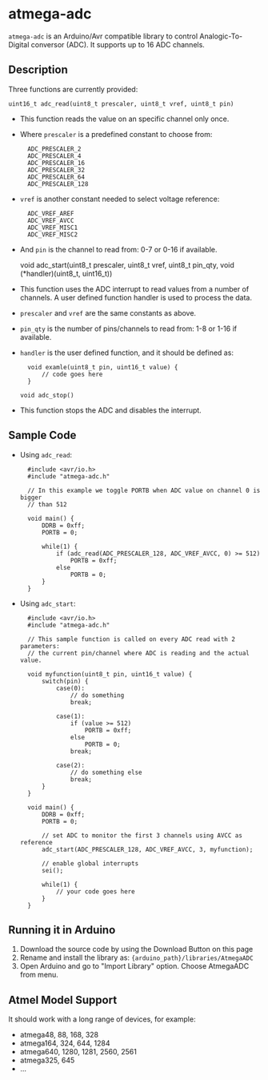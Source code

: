 # atmega-adc

`atmega-adc` is an Arduino/Avr compatible library to control Analogic-To-Digital conversor (ADC). It
supports up to 16 ADC channels.

## Description

Three functions are currently provided:

	uint16_t adc_read(uint8_t prescaler, uint8_t vref, uint8_t pin)
	
- This function reads the value on an specific channel only once.
	
- Where `prescaler` is a predefined constant to choose from:

		ADC_PRESCALER_2
		ADC_PRESCALER_4
		ADC_PRESCALER_16
		ADC_PRESCALER_32
		ADC_PRESCALER_64
		ADC_PRESCALER_128

- `vref` is another constant needed to select voltage reference:
	
		ADC_VREF_AREF
		ADC_VREF_AVCC
		ADC_VREF_MISC1
		ADC_VREF_MISC2
	
- And `pin` is the channel to read from: 0-7 or 0-16 if available.
	
	
	void adc_start(uint8_t prescaler, uint8_t vref, uint8_t pin_qty, void (*handler)(uint8_t, uint16_t))
	
- This function uses the ADC interrupt to read values from a number of channels. A user defined
function handler is used to process the data.
	
- `prescaler` and `vref` are the same constants as above.
	
- `pin_qty` is the number of pins/channels to read from: 1-8 or 1-16 if available.
	
- `handler` is the user defined function, and it should be defined as:
	
		void examle(uint8_t pin, uint16_t value) {
			// code goes here
		}


	`void adc_stop()`

- This function stops the ADC and disables the interrupt.

## Sample Code

- Using `adc_read`:

		#include <avr/io.h>
		#include "atmega-adc.h"

		// In this example we toggle PORTB when ADC value on channel 0 is bigger
		// than 512

		void main() {
			DDRB = 0xff;
			PORTB = 0;
			
			while(1) {
				if (adc_read(ADC_PRESCALER_128, ADC_VREF_AVCC, 0) >= 512)
					PORTB = 0xff;
				else
					PORTB = 0;
			}
		}

- Using `adc_start`:

		#include <avr/io.h>
		#include "atmega-adc.h"

		// This sample function is called on every ADC read with 2 parameters:
		// the current pin/channel where ADC is reading and the actual value.

		void myfunction(uint8_t pin, uint16_t value) {
			switch(pin) {
				case(0):
					// do something
					break;
					
				case(1):
					if (value >= 512)
						PORTB = 0xff;
					else
						PORTB = 0;
					break;
					
				case(2):
					// do something else
					break;
			}
		}

		void main() {
			DDRB = 0xff;
			PORTB = 0;
			
			// set ADC to monitor the first 3 channels using AVCC as reference
			adc_start(ADC_PRESCALER_128, ADC_VREF_AVCC, 3, myfunction);
			
			// enable global interrupts
			sei();
			
			while(1) {
				// your code goes here
			}
		}

## Running it in Arduino

1. Download the source code by using the Download Button on this page
2. Rename and install the library as: `{arduino_path}/libraries/AtmegaADC`
3. Open Arduino and go to "Import Library" option. Choose AtmegaADC from menu.

## Atmel Model Support

It should work with a long range of devices, for example:

- atmega48, 88, 168, 328
- atmega164, 324, 644, 1284
- atmega640, 1280, 1281, 2560, 2561
- atmega325, 645
- ...
